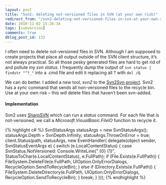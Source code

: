 ```yaml
---
layout: post
title: "Svn2: deleting not-versioned files in SVN (at your own risk)"
redirect_from: "/svn2-deleting-not-versioned-files-in-svn-at-your-own-risk/"
date: 2010-11-02 15:26:34
tags: [subversion]
comments: true
dblog_post_id: 133
---
```


I often need to delete not-versioned files in SVN. Although I am supposed to create projects that place all output outside of the SVN client structure, it’s not always practical. So all those pesky generated files are hard to get rid of and pollute my _svn status_. I frequently dump the output of `svn status | findstr "^?_"` into a .cmd file and edit it replacing all ? with `del /Q`.

We can do better. I added a new tool, _svn2_ to the [Svn2Svn project](https://github.com/dblock/svn2svn/). Svn2 has a _sync_ command that sends all non-versioned files to the recycle bin. Use at your own risk – this _will_ delete files that haven’t been svn-added.

#### Implementation

Svn2 uses [SharpSVN](http://sharpsvn.open.collab.net/) which can run a _status_ command. For each file that is not-versioned, we call a _Microsoft.VisualBasic.FileIO_ function to recycle it.

{% highlight c# %}
SvnStatusArgs statusArgs = new SvnStatusArgs();
statusArgs.Depth = SvnDepth.Infinity;
statusArgs.ThrowOnError = true;
client.Status(path, statusArgs, new EventHandler<SvnStatusEventArgs>(
    delegate(object sender, SvnStatusEventArgs e)
{
    switch (e.LocalContentStatus)
    {
        case SvnStatus.NotVersioned:
            Console.WriteLine(" {0} {1}", StatusToChar(e.LocalContentStatus), e.FullPath);
            if (File.Exists(e.FullPath))
            {
                FileSystem.DeleteFile(e.FullPath, UIOption.OnlyErrorDialogs,
                    RecycleOption.SendToRecycleBin);
            }
            else if (Directory.Exists(e.FullPath))
            {
                FileSystem.DeleteDirectory(e.FullPath, UIOption.OnlyErrorDialogs,
                    RecycleOption.SendToRecycleBin);
            }
            break;
    }
}));
{% endhighlight %}

